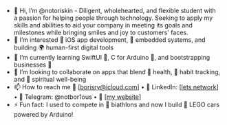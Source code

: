 - 👋 Hi, I’m @notoriskin - Diligent, wholehearted, and flexible student with a passion for helping people through technology.
 Seeking to apply my skills and abilities to aid your company in meeting its goals and milestones while bringing smiles and joy to customers' faces.
- 👀 I’m interested 📱 iOS app development, 🧠 embedded systems, and building 🌍 human-first digital tools
- 🌱 I’m currently learning SwiftUI 🦜, C for Arduino 🤖, and bootstrapping businesses 💼
- 💞️ I’m looking to collaborate on apps that blend 🧘 health, 🔁 habit tracking, and 🙏 spiritual well-being
- 📫 How to reach me 📧 [borisry@icloud.com] • 💼 LinkedIn: [[lets network](https://www.linkedin.com/in/boris-ryavkin/)] • 📲 Telegram: @notbor1ous • 🛜 [[my website](ryavkinboris.ru)]
- ⚡ Fun fact: I used to compete in 🎯 biathlons and now I build 🚗 LEGO cars powered by Arduino!
<!---
notoriskin/notoriskin is a ✨ special ✨ repository because its `README.md` (this file) appears on your GitHub profile.
You can click the Preview link to take a look at your changes.
--->
